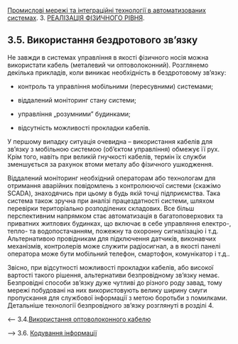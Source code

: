 [Промислові мережі та інтеграційні технології в автоматизованих системах](README.md). 3. [РЕАЛІЗАЦІЯ ФІЗИЧНОГО РІВНЯ](3.md).

## 3.5. Використання бездротового зв’язку

Не завжди в системах управління в якості фізичного носія можна використати кабель (металевий чи оптоволоконний). Розглянемо декілька прикладів, коли виникає необхідність в бездротовому зв’язку:

-    контроль та управління мобільними (пересувними) системами;

-    віддалений моніторинг стану системи;

-    управління „розумними” будинками;

-    відсутність можливості прокладки кабелів.

У першому випадку ситуація очевидна – використання кабелів для зв’язку з мобільною системою (об’єктом управління) обмежує її рух. Крім того, навіть при великій гнучкості кабелів, термін їх служби зменшується за рахунок втоми металу або фізичного ушкодження.

Віддалений моніторинг необхідний операторам або технологам для отримання аварійних повідомлень з контролюючої системи (скажімо SCADA), знаходячись при цьому в будь якій точці підприємства. Така система також зручна при аналізі працездатності системи, шляхом перевірки територіально розподілених складових. Все більш перспективним напрямком стає автоматизація в багатоповерхових та приватних житлових будинках, що включає в себе управляння електро-, тепло- та водопостачанням, пожежну та охоронну сигналізацію і т.д. Альтернативою провідникам для підключення датчиків, виконавчих механізмів, контролерів може служити радіосигнал, а в якості панелі оператора може бути мобільний телефон, смартофон, комунікатор і т.д..

Звісно, при відсутності можливості прокладки кабелів, або високої вартості такого рішення, альтернативи безпровідному зв’язку немає. Безпровідні способи зв’язку дуже чутливі до різного роду завад, тому мережі побудовані на них використовують велику ширину смуги пропускання для службової інформації з метою боротьби з помилками. Детальніше технології безпровідного зв’язку розглянуті в розділі 4.



<-- 3.4.[Використання оптоволоконного кабелю](3_4.md) 

--> 3.6. [Кодування інформації](3_6.md) 